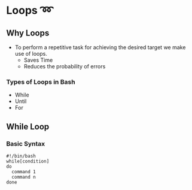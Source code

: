 # Loops ➿

## Why Loops

- To perform a repetitive task for achieving the desired target we make use of loops.
  - Saves Time
  - Reduces the probability of errors 

### Types of Loops in Bash

- While
- Until
- For


## While Loop

### Basic Syntax
```
#!/bin/bash
while[condition]
do
  command 1
  command n
done
```
